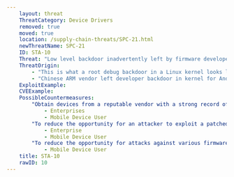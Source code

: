 ```yaml
---
    layout: threat
    ThreatCategory: Device Drivers
    removed: true
    moved: true
    location: /supply-chain-threats/SPC-21.html
    newThreatName: SPC-21
    ID: STA-10
    Threat: "Low level backdoor inadvertently left by firmware developer"
    ThreatOrigin:
        - "This is what a root debug backdoor in a Linux kernel looks like [^207]"
        - "Chinese ARM vendor left developer backdoor in kernel for Android, other devices [^208]"
    ExploitExample:
    CVEExample:
    PossibleCountermeasures:
        "Obtain devices from a reputable vendor with a strong record of addressing security flaws in a timely fashion.":
            - Enterprises
            - Mobile Device User
        "To reduce the opportunity for an attacker to exploit a patched vulnerability, ensure security updates are applied in a timely manner by configuring automated installation of or, at a minimum, automatic notification of the availability of security updates.":
            - Enterprise
            - Mobile Device User
        "To reduce the opportunity for attacks against various firmware components, disable device features when not in use (e.g., Bluetooth, Wi-Fi, NFC), and globally revoke access to unused device sensors or OS-provided functions (e.g., camera, microphone, location services).":
            - Mobile Device User
    title: STA-10
    rawID: 10
---
```

